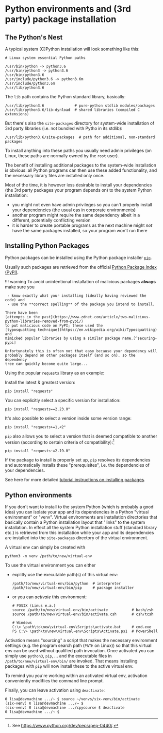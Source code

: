 # Python environments and (3rd party) package installation

## The Python's Nest

A typical system (C)Python installation will look something like this:

```
# Linux system essential Python paths
 
/usr/bin/python -> python3.6
/usr/bin/python3 -> python3.6
/usr/bin/python3.6
/usr/include/python3.6 -> python3.6m
/usr/include/python3.6m
/usr/lib/python3.6
```

The `lib` path contains the Python standard library, basically:

```
/usr/lib/python3.6              # pure-python stdlib modules/packages
/usr/lib/python3.6/lib-dynload  # shared libraries (compiled C extensions)
```

But there's also the `site-packages` directory for system-wide installation of
3rd party libraries (i.e. not bundled with Pytho in its stdlib):
```
/usr/lib/python3.6/site-packages  # path for additional, non-standard packages
```

To install anything into these paths you usually need admin privileges (on
Linux, these paths are normally owned by the `root` user).

The benefit of installing additional packages to the system-wide installation
is obvious: all Python programs can then use these added functionality, and the
necessary library files are installed only once.

Most of the time, it is however less desirable to install your dependencies
(the 3rd party packages your program depends on) to the system Python
installation:

 - you might not even have admin privileges so you can't properly install your
   dependencies (the usual cas in corporate environments)
 - another program might require the same dependency albeit in a different,
   potentially conflicting version
 - it is harder to create portable programs as the next machine might *not*
   have the same packages installed, so your program won't run there

## Installing Python Packages
Python packages can be installed using the Python package installer
[`pip`](https://pip.pypa.io/en/stable/).

Usually such packages are retrieved from the official
[Python Package Index (PyPI)](https://pypi.org/).

!!! warning
    To avoid unintentional installation of malicious packages **always** make
    sure you 
    
     - know exactly what your installing (ideally having reviewed the code) and
     - use the **correct spelling** of the package you intend to install.

    There have been
    [attempts in the past](https://www.zdnet.com/article/two-malicious-python-libraries-removed-from-pypi/)
    to put malicious code on PyPI; these used the
    [typosquatting technique](https://en.wikipedia.org/wiki/Typosquatting) and 
    mimicked popular libraries by using a similar package name.[^securing-pypi]

    Unfortunately this is often not that easy because your dependency will
    probably depend on other packages itself (and so on), so the dependency
    tree can quickly become quite large...

[^securing-pypi]:
    There are
    [ongoing efforts to improve PyPI security](https://www.python.org/dev/peps/pep-0458/)
    and guard against evil-doers.

Using the popular [`requests` library]() as an example:

Install the latest & greatest version:
```
pip install "requests"
```

You can explicitly select a specific version for installation:

```
pip install "requests==2.23.0"
```

It's also possible to select a version inside some version range:

```
pip install "requests>=1,<2"
```

`pip` also allows you to select a version that is deemed compatible to 
another version (according to certain criteria of
compatibility):[^package-version-spec]

[^package-version-spec]: See https://www.python.org/dev/peps/pep-0440/.

```
pip install "requests~=2.19.0"
```

If the package to install is properly set up, `pip` resolves *its* dependencies
and automatically installs these "prerequisites", i.e. the dependencies of your
dependencies.

See here for more detailed
[tutorial instructions on installing packages](https://packaging.python.org/tutorials/installing-packages/).


## Python environments

If you don't want to install to the system Python (which is probably a good
idea) you can isolate your app and its dependencies in a Python "virtual
environment" or "venv". Virtual environments are installation directories that
basically contain a Python installation layout that "links" to the system
installation. In effect all the system Python installation stuff
(standard library etc.) is retrieved from this installation while your app and
its dependencies are installed into the `site-packages` directory of the
virtual environment.

A virtual env can simply be created with 

```
python3 -m venv /path/to/new/virtual-env
```

To use the virtual environment you can either
 - explitly use the executable path(s) of this virtual env:

     ```
     /path/to/new/virtual-env/bin/python  # interpreter
     /path/to/new/virtual-env/bin/pip     # package installer
     ```
 - or you can *activate* this environment:

     ```
     # POSIX (Linus e.a.)
     source /path/to/new/virtual-env/bin/activate           # bash/zsh
     source /path/to/new/virtual-env/bin/activate.csh       # csh/tcsh
     
     # Windows 
     C:\> \path\to\new\virtual-env\Scripts\activate.bat     # cmd.exe
     PS C:\> \path\to\new\virtual-env\Scripts\Activate.ps1  # PowerShell
     ```

Activation means "sourcing" a script that makes the necessary environment
settings (e.g. the program search path (`PATH` on Linux)) so that this virtual
env can be used without qualified path invocation. Once activated you can
simply use `python3`, `pip`, ... and the executable files in
`/path/to/new/virtual-env/bin/` are invoked. That means installing
packages with `pip` will now install these to the active virtual env.

To remind you you're working within an activated virtual env, activation
conveniently modifiies the command line prompt. 

Finally, you can leave activation using `deactivate`:

```
0 lisa@devmachine .../~ $ source ~/venvs/six-venv/bin/activate
(six-venv) 0 lisa@devmachine .../~ $
(six-venv) 0 lisa@devmachine .../cpycourse $ deactivate
0 lisa@devmachine .../~ $ 
```
